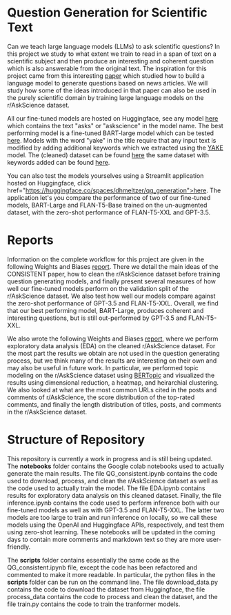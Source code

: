 # Question Generation for Scientific Text

Can we teach large language models (LLMs) to ask scientific questions? 
In this project we study to what extent we train to read in a span of text on a scientific subject and then produce an interesting and coherent question which is also answerable from the original text. 
The inspiration for this project came from this interesting <a href="https://arxiv.org/abs/2210.11536">paper</a> which studied how to build a language model to generate questions based on news articles.
We will study how some of the ideas introduced in that paper can also be used in the purely scientific domain by training large language models on the r/AskScience dataset.

All our fine-tuned models are hosted on Huggingface, see any model <a href="https://huggingface.co/dhmeltzer">here<a> which contains the text "asks" or "askscience" in the model name. The best performing model is a fine-tuned BART-large model which can be tested <a href="https://huggingface.co/dhmeltzer/bart-large_askscience-qg">here</a>. Models with the word "yake" in the title require that any input text is modified by adding additional keywords which we extracted using the <a href="https://github.com/LIAAD/yake">YAKE</a> model. The (cleaned) dataset can be found <a href="https://huggingface.co/datasets/dhmeltzer/ask-science-qg">here</a> the same dataset with keywords added can be found <a href="https://huggingface.co/datasets/dhmeltzer/yake_top3_asks_cleaned">here</a>.
  
You can also test the models yourselves using a Streamlit application hosted on Huggingface, click href="https://huggingface.co/spaces/dhmeltzer/qg_generation">here</a>. The application let's you compare the performance of two of our fine-tuned models, BART-Large and FLAN-T5-Base trained on the un-augmented dataset, with the zero-shot performance of FLAN-T5-XXL and GPT-3.5.

# Reports

Information on the complete workflow for this project are given in the following Weights and Biases <a href="https://api.wandb.ai/links/dmeltzer/7an677es">report</a>. There we detail the main ideas of the CONSISTENT paper, how to clean the r/AskScience dataset before training question generating models, and finally present several measures of how well our fine-tuned models perform on the validation split of the r/AskScience dataset.
We also test how well our models compare against the zero-shot performance of GPT-3.5 and FLAN-T5-XXL.
Overall, we find that our best performing model, BART-Large, produces coherent and interesting questions, but is still out-performed by GPT-3.5 and FLAN-T5-XXL. 

We also wrote the following Weights and Biases <a href="https://wandb.ai/dmeltzer/Question_Generation/reports/Exploratory-Data-Analysis-for-r-AskScience--Vmlldzo0MjQwODg1">report</a>, where we perform exploratory data analysis (EDA) on the cleaned r/AskScience dataset. For the most part the results we obtain are not used in the question generating process, but we think many of the results are interesting on their own and may also be useful in future work.
In particular, we performed topic modeling on the r/AskScience dataset using <a href="https://github.com/MaartenGr/BERTopic">BERTopic</a> and visualized the results using dimensional reduction, a heatmap, and heirarchial clustering. We also looked at what are the most common URLs cited in the posts and comments of r/AskScience, the score distribution of the top-rated comments, and finally the length distribution of titles, posts, and comments in the r/AskScience dataset.

# Structure of Repository

This repository is currently a work in progress and is still being updated. The <b>notebooks</b> folder contains the Google colab notebooks used to actually generate the main results. The file QG_consistent.ipynb contains the code used to download, process, and clean the r/AskScience dataset as well as the code used to actually train the model. The file EDA.ipynb contains results for exploratory data analysis on this cleaned dataset. Finally, the file inference.ipynb contains the code used to perform inference both with our fine-tuned models as well as with GPT-3.5 and FLAN-T5-XXL. The latter two models are too large to train and run inference on locally, so we call these models using the OpenAI and Huggingface APIs, respectively, and test them using zero-shot learning. These notebooks will be updated in the coming days to contain more comments and markdown text so they are more user-friendly.

The <b>scripts</b> folder contains essentially the same code as the QG_consistent.ipynb file, except the code has been refactored and commented to make it more readable. In particular, the python files in the <b>scripts</b> folder can be run on the command line. The file download_data.py contains the code to download the dataset from Huggingface, the file process_data contains the code to process and clean the dataset, and the file train.py contains the code to train the tranformer models.
